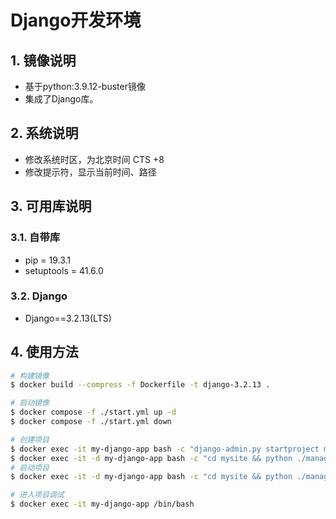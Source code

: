 # Django开发环境

## 1. 镜像说明

- 基于python:3.9.12-buster镜像
- 集成了Django库。

## 2. 系统说明

- 修改系统时区，为北京时间 CTS +8
- 修改提示符，显示当前时间、路径

## 3. 可用库说明

### 3.1. 自带库

- pip = 19.3.1
- setuptools = 41.6.0

### 3.2. Django

- Django==3.2.13(LTS)

## 4. 使用方法

```bash
# 构建镜像
$ docker build --compress -f Dockerfile -t django-3.2.13 .

# 启动镜像
$ docker compose -f ./start.yml up -d
$ docker compose -f ./start.yml down

# 创建项目
$ docker exec -it my-django-app bash -c "django-admin.py startproject mysite"
$ docker exec -it -d my-django-app bash -c "cd mysite && python ./manage.py startapp websrc"
# 启动项目
$ docker exec -it -d my-django-app bash -c "cd mysite && python ./manage.py runserver 0.0.0.0:80"

# 进入项目调试
$ docker exec -it my-django-app /bin/bash
```
